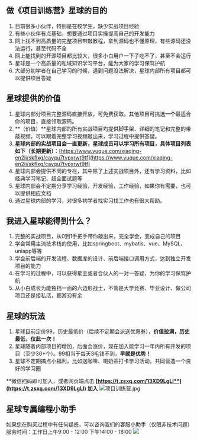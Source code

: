 ## 做《项目训练营》星球的目的
1. 目前很多小伙伴，特别是在校学生，缺少实战项目经验
2. 有些小伙伴有点基础，想要通过项目实操提高自己的开发能力
3. 网上找不到高质量的完整项目带敲教程，拿到源码也不懂原理，有些源码还没法运行，甚至代码不全
4. 网上能找到的开源项目都比较大，很多小白用户一下子吃不了，甚至不会运行
5. 星球是一个高质量的私域知识学习平台，能为大家的学习保驾护航
6. 大部分初学者在自己学习的时候，遇到问题没法解决，星球内部所有项目都可以提供项目答疑
## 星球提供的价值

1. 星球内部分项目完整源码直接开放，可免费获取。其他项目可挑选**一个**最适合你的项目，直接领取源码。
2. **（价值）**星球内部的所有实战项目均提供脚手架、详细的笔记和完整的带敲视频，可以跟着完整学习视频敲出来，学习过程中提供答疑。
3. **星球内部的实战项目会一直更新，星球成员可以学习所有项目，具体项目列表如下（长期更新）**：[https://www.yuque.com/xiaqing-en2ii/skflxg/cayqu7tvpxrwt9tf](https://www.yuque.com/xiaqing-en2ii/skflxg/cayqu7tvpxrwt9tf)
4. 星球内部会提供不同的专栏，其中除了上述实战项目外，还有学习资料，比如经典学习笔记、超全面试题等
5. 星球内部会不定期分享学习经验，开发经验，工作经验，如果你有需要，也可以提供相应文档  
6. 通过星球内部的学习，对很多初学者找实习找工作也有很大帮助。
## 我进入星球能得到什么？

1. 完整的实战项目，从0到1手把手带你敲出来，完全学会，变成自己的项目
2. 学会常用主流技术栈的使用，比如springboot、mybatis、vue、MySQL、uniapp等等
3. 学会前后端的开发流程、数据库的设计、前后端接口调用方式，达到独立开发项目的能力
4. 在学习的过程中，可以获得星主或者合伙人的一对一答疑，为你的学习保驾护航
5. 从小白成长为能独挡一面的六边形战士，不管是大学竞赛、毕业设计、做公司项目还是接私活，都游刃有余
## 星球的玩法

1. 星球目前定价99，历史最低价（后续不定期会派送优惠券），**价值拉满，历史最低，仅此一次！**
2. 星球随着内部项目的增加，后面会涨价，现在加入能学习一年内所有开发的项目（至少30+个）。99相当于每天3毛钱不到，**早就是优势！**
3. 星球不定期搞点小福利，比如送咖啡、喝奶茶打卡学习活动，共同营造一个良好的学习圈

**微信扫码即可加入，或者网页端点击 **[**https://t.zsxq.com/13XD9LgLl**](https://t.zsxq.com/13XD9LgLl)** 加入**
![项目训练营.jpg](https://cdn.nlark.com/yuque/0/2023/jpeg/751015/1697190549852-d549b9bb-41b6-4895-b84b-cb0eed6b8f26.jpeg#averageHue=%23bec3c0&clientId=uf493bfb5-158c-4&from=paste&height=314&id=HZ0TO&originHeight=1320&originWidth=1060&originalType=binary&ratio=1.25&rotation=0&showTitle=false&size=78728&status=done&style=none&taskId=u0fee2c6c-1814-4b30-8ad7-713e6bd1dc6&title=&width=252)
## 星球专属编程小助手
如果您在购买过程中有任何疑惑，可以咨询我们的客服小助手（仅限非技术问题）
服务时间：工作日上午9:00 - 12:00  下午14:00 - 18:00
![](https://cdn.nlark.com/yuque/0/2024/png/751015/1713232611921-bd89c17f-415c-477a-ba4b-d772378e6d68.png#averageHue=%23cdcdcd&clientId=u299b98da-3480-4&from=paste&height=199&id=Fp8aI&originHeight=391&originWidth=392&originalType=url&ratio=1.25&rotation=0&showTitle=false&status=done&style=none&taskId=ub21d4ab0-f522-44a0-affe-3a4325c218a&title=&width=200)
